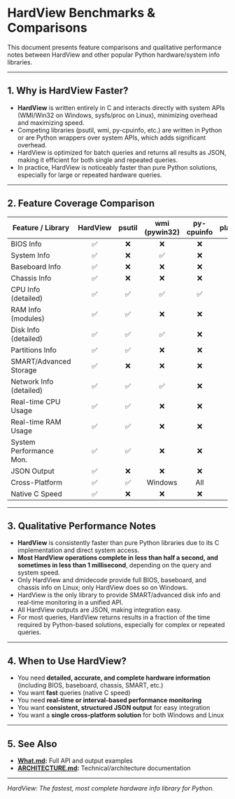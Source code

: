 # HardView Benchmarks & Comparisons

This document presents feature comparisons and qualitative performance notes between HardView and other popular Python hardware/system info libraries.

---

## 1. Why is HardView Faster?
- **HardView** is written entirely in C and interacts directly with system APIs (WMI/Win32 on Windows, sysfs/proc on Linux), minimizing overhead and maximizing speed.
- Competing libraries (psutil, wmi, py-cpuinfo, etc.) are written in Python or are Python wrappers over system APIs, which adds significant overhead.
- HardView is optimized for batch queries and returns all results as JSON, making it efficient for both single and repeated queries.
- In practice, HardView is noticeably faster than pure Python solutions, especially for large or repeated hardware queries.

---

## 2. Feature Coverage Comparison

| Feature / Library         | HardView | psutil | wmi (pywin32) | py-cpuinfo | platform | dmidecode (Linux) |
|--------------------------|:--------:|:------:|:-------------:|:----------:|:--------:|:-----------------:|
| BIOS Info                |   ✅     |   ❌   |      ❌       |     ❌     |   ❌     |       ✅         |
| System Info              |   ✅     |   ❌   |      ✅       |     ❌     |   ✅     |       ✅         |
| Baseboard Info           |   ✅     |   ❌   |      ❌       |     ❌     |   ❌     |       ✅         |
| Chassis Info             |   ✅     |   ❌   |      ❌       |     ❌     |   ❌     |       ✅         |
| CPU Info (detailed)      |   ✅     |   ✅   |      ✅       |     ✅     |   ✅     |       ✅         |
| RAM Info (modules)       |   ✅     |   ✅   |      ❌       |     ❌     |   ❌     |       ✅         |
| Disk Info (detailed)     |   ✅     |   ✅   |      ✅       |     ❌     |   ❌     |       ✅         |
| Partitions Info          |   ✅     |   ✅   |      ❌       |     ❌     |   ❌     |       ✅         |
| SMART/Advanced Storage   |   ✅     |   ❌   |      ❌       |     ❌     |   ❌     |       ❌         |
| Network Info (detailed)  |   ✅     |   ✅   |      ✅       |     ❌     |   ❌     |       ❌         |
| Real-time CPU Usage      |   ✅     |   ✅   |      ❌       |     ❌     |   ❌     |       ❌         |
| Real-time RAM Usage      |   ✅     |   ✅   |      ❌       |     ❌     |   ❌     |       ❌         |
| System Performance Mon.  |   ✅     |   ✅   |      ❌       |     ❌     |   ❌     |       ❌         |
| JSON Output              |   ✅     |   ❌   |      ❌       |     ❌     |   ❌     |       ❌         |
| Cross-Platform           |   ✅     |   ✅   |   Windows     |   All      |   All    |     Linux        |
| Native C Speed           |   ✅     |   ❌   |      ❌       |     ❌     |   ❌     |       ❌         |

---

## 3. Qualitative Performance Notes
- **HardView** is consistently faster than pure Python libraries due to its C implementation and direct system access.
- **Most HardView operations complete in less than half a second, and sometimes in less than 1 millisecond**, depending on the query and system speed.
- Only HardView and dmidecode provide full BIOS, baseboard, and chassis info on Linux; only HardView does so on Windows.
- HardView is the only library to provide SMART/advanced disk info and real-time monitoring in a unified API.
- All HardView outputs are JSON, making integration easy.
- For most queries, HardView returns results in a fraction of the time required by Python-based solutions, especially for complex or repeated queries.

---

## 4. When to Use HardView?
- You need **detailed, accurate, and complete hardware information** (including BIOS, baseboard, chassis, SMART, etc.)
- You want **fast** queries (native C speed)
- You need **real-time or interval-based performance monitoring**
- You want **consistent, structured JSON output** for easy integration
- You want a **single cross-platform solution** for both Windows and Linux

---

## 5. See Also
- **[What.md](./What.md):** Full API and output examples
- **[ARCHITECTURE.md](./ARCHITECTURE.md):** Technical/architecture documentation

---

*HardView: The fastest, most complete hardware info library for Python.* 